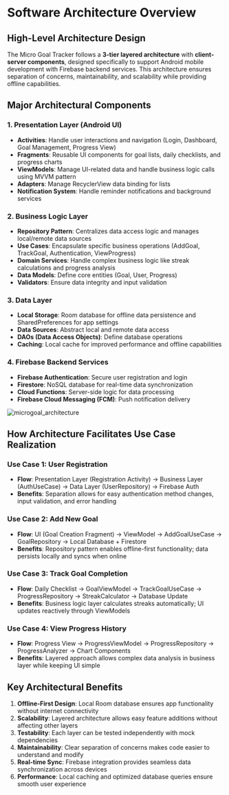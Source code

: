 # Software Architecture Overview

## High-Level Architecture Design

The Micro Goal Tracker follows a **3-tier layered architecture** with **client-server components**, designed specifically to support Android mobile development with Firebase backend services. This architecture ensures separation of concerns, maintainability, and scalability while providing offline capabilities.

## Major Architectural Components

### 1. **Presentation Layer (Android UI)**
- **Activities**: Handle user interactions and navigation (Login, Dashboard, Goal Management, Progress View)
- **Fragments**: Reusable UI components for goal lists, daily checklists, and progress charts
- **ViewModels**: Manage UI-related data and handle business logic calls using MVVM pattern
- **Adapters**: Manage RecyclerView data binding for lists
- **Notification System**: Handle reminder notifications and background services

### 2. **Business Logic Layer**
- **Repository Pattern**: Centralizes data access logic and manages local/remote data sources
- **Use Cases**: Encapsulate specific business operations (AddGoal, TrackGoal, Authentication, ViewProgress)
- **Domain Services**: Handle complex business logic like streak calculations and progress analysis
- **Data Models**: Define core entities (Goal, User, Progress)
- **Validators**: Ensure data integrity and input validation

### 3. **Data Layer**
- **Local Storage**: Room database for offline data persistence and SharedPreferences for app settings
- **Data Sources**: Abstract local and remote data access
- **DAOs (Data Access Objects)**: Define database operations
- **Caching**: Local cache for improved performance and offline capabilities

### 4. **Firebase Backend Services**
- **Firebase Authentication**: Secure user registration and login
- **Firestore**: NoSQL database for real-time data synchronization
- **Cloud Functions**: Server-side logic for data processing
- **Firebase Cloud Messaging (FCM)**: Push notification delivery

![microgoal_architecture](https://github.com/user-attachments/assets/055f13c8-02f7-4b64-8e26-3230476bee7d)


## How Architecture Facilitates Use Case Realization

### **Use Case 1: User Registration**
- **Flow**: Presentation Layer (Registration Activity) → Business Layer (AuthUseCase) → Data Layer (UserRepository) → Firebase Auth
- **Benefits**: Separation allows for easy authentication method changes, input validation, and error handling

### **Use Case 2: Add New Goal**
- **Flow**: UI (Goal Creation Fragment) → ViewModel → AddGoalUseCase → GoalRepository → Local Database + Firestore
- **Benefits**: Repository pattern enables offline-first functionality; data persists locally and syncs when online

### **Use Case 3: Track Goal Completion**
- **Flow**: Daily Checklist → GoalViewModel → TrackGoalUseCase → ProgressRepository → StreakCalculator → Database Update
- **Benefits**: Business logic layer calculates streaks automatically; UI updates reactively through ViewModels

### **Use Case 4: View Progress History**
- **Flow**: Progress View → ProgressViewModel → ProgressRepository → ProgressAnalyzer → Chart Components
- **Benefits**: Layered approach allows complex data analysis in business layer while keeping UI simple

## Key Architectural Benefits

1. **Offline-First Design**: Local Room database ensures app functionality without internet connectivity
2. **Scalability**: Layered architecture allows easy feature additions without affecting other layers
3. **Testability**: Each layer can be tested independently with mock dependencies
4. **Maintainability**: Clear separation of concerns makes code easier to understand and modify
5. **Real-time Sync**: Firebase integration provides seamless data synchronization across devices
6. **Performance**: Local caching and optimized database queries ensure smooth user experience
